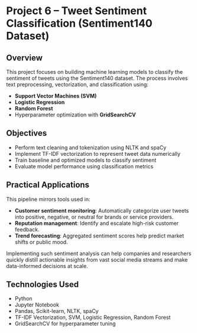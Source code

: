 # Project 6 – Tweet Sentiment Classification (Sentiment140 Dataset)

## Overview

This project focuses on building machine learning models to classify the sentiment of tweets using the Sentiment140 dataset. The process involves text preprocessing, vectorization, and classification using:
- **Support Vector Machines (SVM)**
- **Logistic Regression**
- **Random Forest**
- Hyperparameter optimization with **GridSearchCV**

## Objectives

- Perform text cleaning and tokenization using NLTK and spaCy
- Implement TF-IDF vectorization to represent tweet data numerically
- Train baseline and optimized models to classify sentiment
- Evaluate model performance using classification metrics

## Practical Applications

This pipeline mirrors tools used in:
- **Customer sentiment monitoring**: Automatically categorize user tweets into positive, negative, or neutral for brands or service providers.
- **Reputation management**: Identify and escalate high-risk customer feedback.
- **Trend forecasting**: Aggregated sentiment scores help predict market shifts or public mood.

Implementing such sentiment analysis can help companies and researchers quickly distill actionable insights from vast social media streams and make data-informed decisions at scale.

## Technologies Used

- Python
- Jupyter Notebook
- Pandas, Scikit-learn, NLTK, spaCy
- TF-IDF Vectorization, SVM, Logistic Regression, Random Forest
- GridSearchCV for hyperparameter tuning
